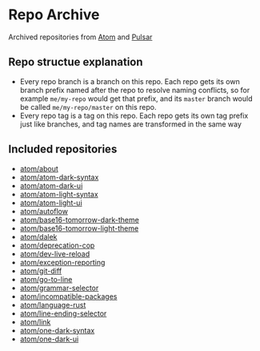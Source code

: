 # Repo Archive

Archived repositories from [Atom](https://github.com/atom) and [Pulsar](https://github.com/pulsar-edit)

## Repo structue explanation

- Every repo branch is a branch on this repo. Each repo gets its own branch prefix named after the repo to resolve naming conflicts, so for example `me/my-repo` would get that prefix, and its `master` branch would be called `me/my-repo/master` on this repo.
- Every repo tag is a tag on this repo. Each repo gets its own tag prefix just like branches, and tag names are transformed in the same way

## Included repositories

- [atom/about](https://github.com/atom/about.git)
- [atom/atom-dark-syntax](https://github.com/atom/atom-dark-syntax.git)
- [atom/atom-dark-ui](https://github.com/atom/atom-dark-ui.git)
- [atom/atom-light-syntax](https://github.com/atom/atom-light-syntax.git)
- [atom/atom-light-ui](https://github.com/atom/atom-light-ui.git)
- [atom/autoflow](https://github.com/atom/autoflow.git)
- [atom/base16-tomorrow-dark-theme](https://github.com/atom/base16-tomorrow-dark-theme.git)
- [atom/base16-tomorrow-light-theme](https://github.com/atom/base16-tomorrow-light-theme.git)
- [atom/dalek](https://github.com/atom/dalek.git)
- [atom/deprecation-cop](https://github.com/atom/deprecation-cop.git)
- [atom/dev-live-reload](https://github.com/atom/dev-live-reload.git)
- [atom/exception-reporting](https://github.com/atom/exception-reporting.git)
- [atom/git-diff](https://github.com/atom/git-diff.git)
- [atom/go-to-line](https://github.com/atom/go-to-line.git)
- [atom/grammar-selector](https://github.com/atom/grammar-selector.git)
- [atom/incompatible-packages](https://github.com/atom/incompatible-packages.git)
- [atom/language-rust](https://github.com/atom/language-rust.git)
- [atom/line-ending-selector](https://github.com/atom/line-ending-selector.git)
- [atom/link](https://github.com/atom/link.git)
- [atom/one-dark-syntax](https://github.com/atom/one-dark-syntax.git)
- [atom/one-dark-ui](https://github.com/atom/one-dark-ui.git)
